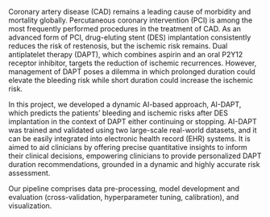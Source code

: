 Coronary artery disease (CAD) remains a leading cause of morbidity and mortality globally. Percutaneous coronary intervention (PCI) is among the most frequently performed procedures in the treatment of CAD. As an advanced form of PCI, drug-eluting stent (DES) implantation consistently reduces the risk of restenosis, but the ischemic risk remains. Dual antiplatelet therapy (DAPT), which combines aspirin and an oral P2Y12 receptor inhibitor, targets the reduction of ischemic recurrences. However, management of DAPT poses a dilemma in which prolonged duration could elevate the bleeding risk while short duration could increase the ischemic risk.

In this project, we developed a dynamic AI-based approach, AI-DAPT, which predicts the patients’ bleeding and ischemic risks after DES implantation in the context of DAPT either continuing or stopping. AI-DAPT was trained and validated using two large-scale real-world datasets, and it can be easily integrated into electronic health record (EHR) systems. It is aimed to aid clinicians by offering precise quantitative insights to inform their clinical decisions, empowering clinicians to provide personalized DAPT duration recommendations, grounded in a dynamic and highly accurate risk assessment.

Our pipeline comprises data pre-processing, model development and evaluation (cross-validation, hyperparameter tuning, calibration), and visualization.
